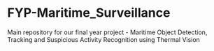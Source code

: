 # FYP-Maritime_Surveillance
Main repository for our final year project - Maritime Object Detection, Tracking and Suspicious Activity Recognition using Thermal Vision
